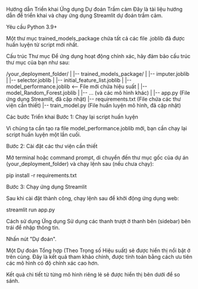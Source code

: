 Hướng dẫn Triển khai Ứng dụng Dự đoán Trầm cảm
Đây là tài liệu hướng dẫn để triển khai và chạy ứng dụng Streamlit dự đoán trầm cảm.

Yêu cầu
Python 3.9+

Một thư mục trained_models_package chứa tất cả các file .joblib đã được huấn luyện từ script mới nhất.

Cấu trúc Thư mục
Để ứng dụng hoạt động chính xác, hãy đảm bảo cấu trúc thư mục của bạn như sau:

/your_deployment_folder/
|
|-- trained_models_package/
|   |-- imputer.joblib
|   |-- selector.joblib
|   |-- initial_feature_list.joblib
|   |-- model_performance.joblib  <-- File mới chứa hiệu suất
|   |-- model_Random_Forest.joblib
|   |-- ... (và các mô hình khác)
|
|-- app.py             (File ứng dụng Streamlit, đã cập nhật)
|-- requirements.txt   (File chứa các thư viện cần thiết)
|-- train_model.py     (File huấn luyện mô hình, đã cập nhật)

Các bước Triển khai
Bước 1: Chạy lại script huấn luyện

Vì chúng ta cần tạo ra file model_performance.joblib mới, bạn cần chạy lại script huấn luyện một lần cuối.

Bước 2: Cài đặt các thư viện cần thiết

Mở terminal hoặc command prompt, di chuyển đến thư mục gốc của dự án (your_deployment_folder) và chạy lệnh sau (nếu chưa chạy):

pip install -r requirements.txt

Bước 3: Chạy ứng dụng Streamlit

Sau khi cài đặt thành công, chạy lệnh sau để khởi động ứng dụng web:

streamlit run app.py

Cách sử dụng Ứng dụng
Sử dụng các thanh trượt ở thanh bên (sidebar) bên trái để nhập thông tin.

Nhấn nút "Dự đoán".

Một Dự đoán Tổng hợp (Theo Trọng số Hiệu suất) sẽ được hiển thị nổi bật ở trên cùng. Đây là kết quả tham khảo chính, được tính toán bằng cách ưu tiên các mô hình có độ chính xác cao hơn.

Kết quả chi tiết từ từng mô hình riêng lẻ sẽ được hiển thị bên dưới để so sánh.